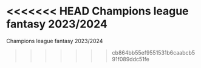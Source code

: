 <<<<<<< HEAD
Champions league fantasy 2023/2024
=======
Champions league fantasy 2023/2024
>>>>>>> cb864bb55ef9551531b6caabcb591f089ddc51fe
